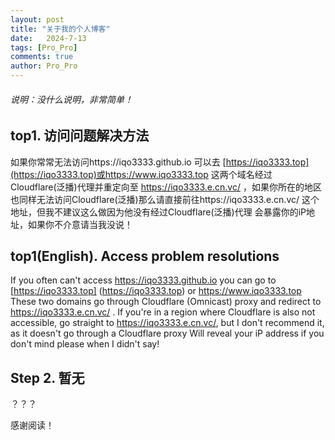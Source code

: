 ```yaml
---
layout: post
title: "关于我的个人博客"
date:   2024-7-13
tags: [Pro_Pro]
comments: true
author: Pro_Pro
---
```


###### 说明：没什么说明，非常简单！
<!-- more -->

##  top1. 访问问题解决方法

如果你常常无法访问https://iqo3333.github.io 可以去 [https://iqo3333.top](https://iqo3333.top)或https://www.iqo3333.top 这两个域名经过Cloudflare(泛播)代理并重定向至 https://iqo3333.e.cn.vc/ ，如果你所在的地区也同样无法访问Cloudflare(泛播)那么请直接前往https://iqo3333.e.cn.vc/ 这个地址，但我不建议这么做因为他没有经过Cloudflare(泛播)代理
会暴露你的iP地址，如果你不介意请当我没说！

## top1(English). Access problem resolutions

If you often can't access https://iqo3333.github.io you can go to [https://iqo3333.top] (https://iqo3333.top) or https://www.iqo3333.top These two domains go through Cloudflare (Omnicast) proxy and redirect to https://iqo3333.e.cn.vc/ . If you're in a region where Cloudflare is also not accessible, go straight to https://iqo3333.e.cn.vc/, but I don't recommend it, as it doesn't go through a Cloudflare proxy
Will reveal your iP address if you don't mind please when I didn't say!


## Step 2. 暂无

？？？


感谢阅读！
